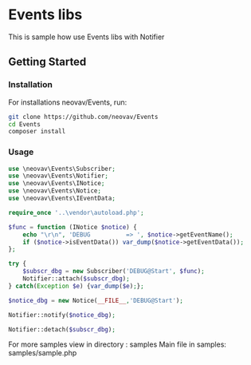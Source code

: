 Events libs
============

This is sample how use Events libs with Notifier

<!-- [START getstarted] -->
## Getting Started

### Installation

For installations neovav/Events, run:

```bash
git clone https://github.com/neovav/Events
cd Events
composer install
```

### Usage

```php
use \neovav\Events\Subscriber;
use \neovav\Events\Notifier;
use \neovav\Events\INotice;
use \neovav\Events\Notice;
use \neovav\Events\IEventData;

require_once '..\vendor\autoload.php';

$func = function (INotice $notice) {
    echo "\r\n", 'DEBUG          => ', $notice->getEventName();
    if ($notice->isEventData()) var_dump($notice->getEventData());
};

try {
    $subscr_dbg = new Subscriber('DEBUG@Start', $func);
    Notifier::attach($subscr_dbg);
} catch(Exception $e) {var_dump($e);};

$notice_dbg = new Notice(__FILE__,'DEBUG@Start');

Notifier::notify($notice_dbg);

Notifier::detach($subscr_dbg);
```

For more samples view in directory : samples
Main file in samples: samples/sample.php